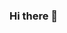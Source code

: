 ### Hi there 👋

<!--
**AbdulrahmanMasoud/AbdulrahmanMasoud** is a ✨ _special_ ✨ repository because its `README.md` (this file) appears on your GitHub profile.

Here are some ideas to get you started:

##                              \\\\\\\
  ##                          \\\\\\\\\\\\
    ##                      \\\\\\\\\\\\\\\
  ##-----------,-|           |C&gt;   // )\\\\|
    ##       ,','|          /    || ,'/////|
##---------,','  |         (,    ||   /////
  ##       ||    |          \\  ||||//''''|
    ##     ||    |           |||||||     _|
      ##   ||    |______      `````\____/ \
        ## ||    |     ,|         _/_____/ \
        ## ||  ,'    ,' |        /          |
        ## ||,'    ,'   |       |         \  |
##_________|/    ,'     |      /           | |
##_____________,'      ,',_____|      |    | |
  ##           |     ,','      |      |    | |
    ##         |   ,','    ____|_____/    /  |
      ##       | ,','  __/ |             /   |
##_____________|','   ///_/-------------/   |
  ##            |===========,'





- 🔭 I’m currently working on ...
- 🌱 I’m currently learning ...
- 👯 I’m looking to collaborate on ...
- 🤔 I’m looking for help with ...
- 💬 Ask me about ...
- 📫 How to reach me: ...
- 😄 Pronouns: ...
- ⚡ Fun fact: ...
-->
